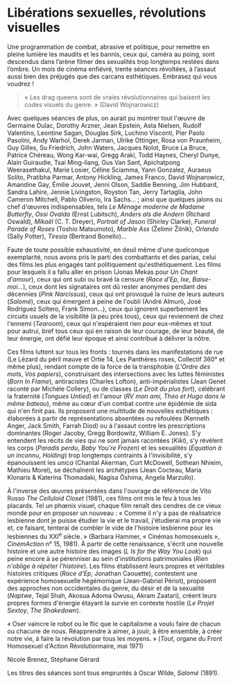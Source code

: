 # Libérations sexuelles, révolutions visuelles

Une programmation de combat, abrasive et politique, pour remettre en pleine lumière les maudits et les bannis, ceux qui, caméra au poing, sont descendus dans l’arène filmer des sexualités trop longtemps restées dans l’ombre. Un mois de cinéma enfiévré, trente séances révoltées, à l’assaut aussi bien des préjugés que des carcans esthétiques. Embrasez qui vous voudrez !

> « Les drag queens sont de vraies révolutionnaires
> qui baisent les codes visuels du genre. » (David Wojnarowicz)

Avec quelques séances de plus, on aurait pu montrer tout l'œuvre de Germaine Dulac, Dorothy Arzner, Jean Epstein, Asta Nielsen, Rudolf Valentino, Leontine Sagan, Douglas Sirk, Luchino Visconti, Pier Paolo Pasolini, Andy Warhol, Derek Jarman, Ulrike Ottinger, Rosa von Praunheim, Guy Gilles, Su Friedrich, John Waters, Jacques Nolot, Bruce La Bruce, Patrice Chéreau, Wong Kar-wai, Gregg Araki, Todd Haynes, Cheryl Dunye, Alain Guiraudie, Tsai Ming-liang, Gus Van Sant, Apichatpong Weerasethakul, Marie Losier, Céline Sciamma, Yann Gonzalez, Auraeus Solito, Pratibha Parmar, Antony Hickling, James Franco, David Wojnarowicz, Amandine Gay, Émilie Jouvet, Jenni Olson, Saddie Benning, Jim Hubbard, Sandra Lahire, Jennie Livingston, Royston Tan, Jerry Tartaglia, John Cameron Mitchell, Pablo Oliverio, Ira Sachs... ; ainsi que quelques jalons ou chef d'œuvres indispensables, tels _Le Ménage moderne de Madame Butterfly_, _Ossi Ovalda_ (Ernst Lubitsch), _Anders als die Andern_ (Richard Oswald), _Mikaël_ (C. T. Dreyer), _Portrait of Jason_ (Shirley Clarke), _Funeral Parade of Roses_ (Toshio Matsumoto), _Marble Ass_ (Želimir Žilnik), _Orlando_ (Sally Potter), _Tiresia_ (Bertrand Bonello)...

Faute de toute possible exhaustivité, en deuil même d'une quelconque exemplarité, nous avons pris le parti des combattants et des parias, celui des films les plus engagés tant politiquement qu'esthétiquement. Les films pour lesquels il a fallu aller en prison (Jonas Mekas pour _Un Chant d'amour_), ceux qui ont subi ou bravé la censure (_Race d'Ep_, _Ixe_, _Baise-moi..._), ceux dont les signataires ont dû rester anonymes pendant des décennies (_Pink Narcissus_), ceux qui ont provoqué la ruine de leurs auteurs (_Salomé_), ceux qui émergent à peine de l'oubli (André Almurò, José Rodrìguez Soltero, Frank Simon...), ceux qui ignorent superbement les circuits usuels de la visibilité (à peu près tous), ceux qui reviennent de chez l'ennemi (_Tearoom_), ceux qui n'espéraient rien pour eux-mêmes et tout pour autrui, bref tous ceux qui en raison de leur courage, de leur beauté, de leur énergie, ont défié leur époque et ainsi contribué à délivrer la nôtre.

Ces films luttent sur tous les fronts : tournés dans les manifestations de rue (Le Lézard du péril mauve et Ortie 14, Les Panthères roses, Collectif 360° et même plus), rendant compte de la force de la transphobie (_L'Ordre des mots_, _Vos papiers_), construisant des intersections avec les luttes féministes (_Born In Flame_), antiracistes (Charles Lofton), anti-impérialistes (Jean Genet raconté par Michèle Collery), ou de classes (_Le Droit du plus fort_), célébrant la fraternité (_Tongues Untied_) et l'amour (_RV mon ami, Théo et Hugo dans le même bateau_), même au cœur d'un combat contre une épidémie de sida qui n'en finit pas. lls proposent une multitude de nouvelles esthétiques : élaborées à partir de représentations absentées ou refoulées (Kenneth Anger, Jack Smith, Farrah Diod) ou à l'assaut contre les prescriptions dominantes (Roger Jacoby, Gregg Bordowitz, William E. Jones). S'y entendent les récits de vies qui ne sont jamais racontées (_Kiki_), s'y révèlent les corps (_Paradis perdu_, _Baby You're Frozen_) et les sexualités (_Équation à un inconnu_, _Holding_) trop longtemps contraints à l'invisibilité, s'y épanouissent les _unica_ (Chantal Akerman, Curt McDowell, Sothean Nhieim, Mathieu Morel), se déchaînent les archétypes (Jean Cocteau, Maria Klonaris & Katerina Thomadaki, Nagisa Ōshima, Angela Marzullo).

À l'inverse des œuvres présentées dans l'ouvrage de référence de Vito Russo _The Celluloid Closet_ (1981), ces films ont mis le feu à tous les placards. Tel un phœnix visuel, chaque film renaît des cendres de ce vieux monde pour en proposer un nouveau : « Comme il n'y a pas de réalisatrice lesbienne dont je puisse étudier la vie et le travail, j'étudierai ma propre vie et, ce faisant, tenterai de combler le vide de l'histoire lesbienne pour les lesbiennes du XXI<sup>e</sup> siècle. » (Barbara Hammer, « Cinémas homosexuels », _CinémAction_ n° 15, 1981). À partir de cette renaissance, s'écrit une nouvelle histoire et une autre histoire des images (_L Is for the Way You Look_) qui peine encore à se pérenniser au sein d'institutions patrimoniales (_Rien n'oblige à répéter l'histoire_). Les films établissent leurs propres et véritables histoires critiques (_Race d'Ep_, Jonathan Caouette), contestent une expérience homosexuelle hégémonique (Jean-Gabriel Périot), proposent des approches non occidentales du genre, du désir et de la sexualité (_Naptwe_, Tejal Shah, Akosua Adoma Owusu, Akram Zaatari), créent leurs propres formes d'énergie étayant la survie en contexte hostile (_Le Projet Sextoy_, _The Shakedown_).

« Oser vaincre le robot ou le flic que le capitalisme a voulu faire de chacun ou chacune de nous. Réapprendre à aimer, à jouir, à être ensemble, à créer notre vie, à faire la révolution par tous les moyens. » (_Tout_, organe du Front Homosexuel d'Action Révolutionnaire, mai 1971)

Nicole Brenez, Stéphane Gérard

Les titres des séances sont tous empruntés à Oscar Wilde, _Salomé_ (1891).
